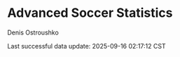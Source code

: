 # Advanced Soccer Statistics
Denis Ostroushko

<!-- gfm -->

Last successful data update: 2025-09-16 02:17:12 CST
